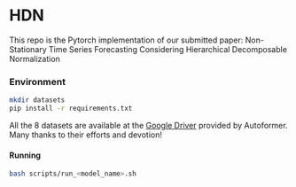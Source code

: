 # HDN
This repo is the Pytorch implementation of our submitted paper: Non-Stationary Time Series Forecasting Considering Hierarchical Decomposable Normalization

### Environment

```bash
mkdir datasets
pip install -r requirements.txt
```
All the 8 datasets are available at the [Google Driver](https://drive.google.com/drive/folders/1ZOYpTUa82_jCcxIdTmyr0LXQfvaM9vIy) provided by Autoformer. Many thanks to their efforts and devotion!

#### Running

```bash
bash scripts/run_<model_name>.sh 
```
